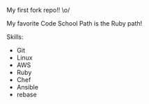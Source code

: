 My first fork repo!! \o/

My favorite Code School Path is the Ruby path!

Skills:
* Git
* Linux
* AWS
* Ruby
* Chef
* Ansible
* rebase
